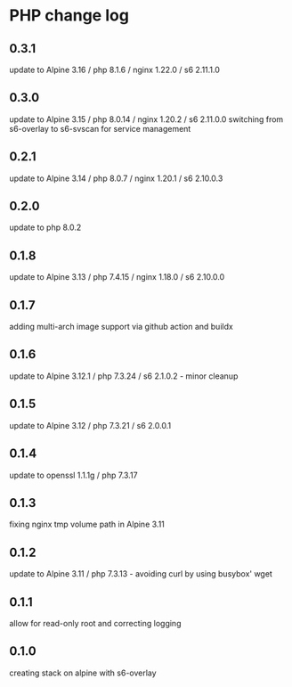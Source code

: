 # PHP change log

## 0.3.1

update to Alpine 3.16 / php 8.1.6 / nginx 1.22.0 / s6 2.11.1.0

## 0.3.0

update to Alpine 3.15 / php 8.0.14 / nginx 1.20.2 / s6 2.11.0.0
switching from s6-overlay to s6-svscan for service management

## 0.2.1

update to Alpine 3.14 / php 8.0.7 / nginx 1.20.1 / s6 2.10.0.3

## 0.2.0

update to php 8.0.2

## 0.1.8

update to Alpine 3.13 / php 7.4.15 / nginx 1.18.0 / s6 2.10.0.0

## 0.1.7
adding multi-arch image support via github action and buildx

## 0.1.6

update to Alpine 3.12.1 / php 7.3.24 / s6 2.1.0.2 - minor cleanup

## 0.1.5

update to Alpine 3.12 / php 7.3.21 / s6 2.0.0.1

## 0.1.4

update to openssl 1.1.1g / php 7.3.17

## 0.1.3

fixing nginx tmp volume path in Alpine 3.11

## 0.1.2

update to Alpine 3.11 / php 7.3.13 - avoiding curl by using busybox' wget

## 0.1.1

allow for read-only root and correcting logging

## 0.1.0

creating stack on alpine with s6-overlay

